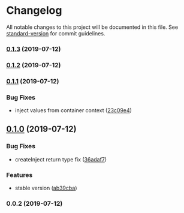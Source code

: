 # Changelog

All notable changes to this project will be documented in this file. See [standard-version](https://github.com/conventional-changelog/standard-version) for commit guidelines.

### [0.1.3](https://github.com/awinogrodzki/recontainer/compare/v0.1.2...v0.1.3) (2019-07-12)



### [0.1.2](https://github.com/awinogrodzki/recontainer/compare/v0.1.1...v0.1.2) (2019-07-12)



### [0.1.1](https://github.com/awinogrodzki/recontainer/compare/v0.1.0...v0.1.1) (2019-07-12)


### Bug Fixes

* inject values from container context ([23c09e4](https://github.com/awinogrodzki/recontainer/commit/23c09e4))



## [0.1.0](https://github.com/awinogrodzki/recontainer/compare/v0.0.2...v0.1.0) (2019-07-12)


### Bug Fixes

* createInject return type fix ([36adaf7](https://github.com/awinogrodzki/recontainer/commit/36adaf7))


### Features

* stable version ([ab39cba](https://github.com/awinogrodzki/recontainer/commit/ab39cba))



### 0.0.2 (2019-07-12)
